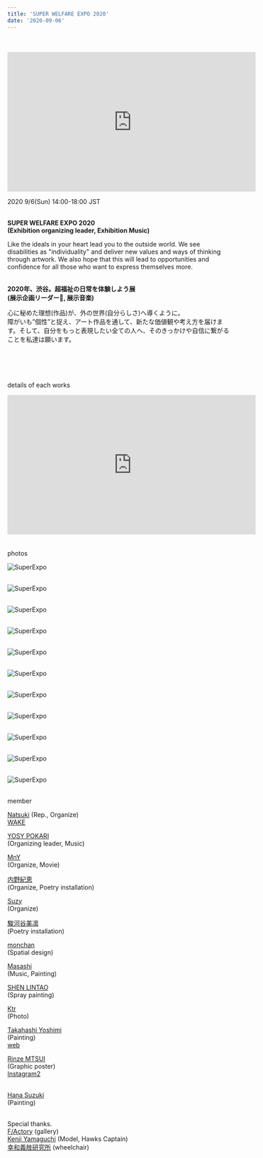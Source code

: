 ```yaml
---
title: 'SUPER WELFARE EXPO 2020'
date: '2020-09-06'
---
```

<br>
<br>

<iframe width="560" height="315" src="https://www.youtube-nocookie.com/embed/HON7TwmwTuk?start=426" frameborder="0" allow="accelerometer; autoplay; clipboard-write; encrypted-media; gyroscope; picture-in-picture" allowfullscreen></iframe>

2020 9/6(Sun) 14:00-18:00 JST⠀
<br>
<br>

**SUPER WELFARE EXPO 2020** <br>
**(Exhibition organizing leader, Exhibition Music)**

Like the ideals in your heart lead you to the outside world.
We see disabilities as "individuality" and deliver new values and ways of thinking through artwork. We also hope that this will lead to opportunities and confidence for all those who want to express themselves more.
<br>
<br>

**2020年、渋谷。超福祉の日常を体験しよう展** <br>
**(展示企画リーダー, 展示音楽)**

心に秘めた理想(作品)が、外の世界(自分らしさ)へ導くように。<br>
障がいも”個性”と捉え、アート作品を通して、新たな価値観や考え方を届けます。そして、自分をもっと表現したい全ての人へ、そのきっかけや自信に繋がることを私達は願います。
<br>
<br>
<br>
<br>
<br>
<br>
details of each works
<br>
<iframe width="560" height="315" src="https://www.youtube-nocookie.com/embed/UBcayGtdyTI?start=2338" frameborder="0" allow="accelerometer; autoplay; clipboard-write; encrypted-media; gyroscope; picture-in-picture" allowfullscreen></iframe>
<br>
<br>
<br>
photos
<br>

![SuperExpo](/images/SuperExpo/SuperExpo01.jpg)
<br>
<br>

![SuperExpo](/images/SuperExpo/SuperExpo02.jpg)
<br>
<br>

![SuperExpo](/images/SuperExpo/SuperExpo03.jpg)
<br>
<br>

![SuperExpo](/images/SuperExpo/SuperExpo04.jpg)
<br>
<br>

![SuperExpo](/images/SuperExpo/SuperExpo05.jpg)
<br>
<br>

![SuperExpo](/images/SuperExpo/SuperExpo06.jpg)
<br>
<br>

![SuperExpo](/images/SuperExpo/SuperExpo07.jpg)
<br>
<br>

![SuperExpo](/images/SuperExpo/SuperExpo08.jpg)
<br>
<br>

![SuperExpo](/images/SuperExpo/SuperExpo09.jpg)
<br>
<br>

![SuperExpo](/images/SuperExpo/SuperExpo10.jpg)
<br>
<br>

![SuperExpo](/images/SuperExpo/SuperExpo11.jpg)
<br>
<br>

member
<br>

[Natsuki](https://www.instagram.com/natsuki_lala/​) (Rep., Organize) <br>
[WAKE](https://www.instagram.com/wake_tokyo/​) 
<br>

[YOSY POKARI](https://www.instagram.com/pokaryosy/​) <br>
(Organizing leader, Music)
<br>

[MnY](https://www.instagram.com/insta_ota_whimsy/) <br>
(Organize, Movie)
<br>

[内野紀恵](https://www.instagram.com/key_yekk/​) <br>
(Organize, Poetry installation)
<br>

[Suzy](https://www.instagram.com/suzism_/​) <br>
(Organize)
<br>

[駿河谷美凛](https://www.instagram.com/mirin.61s/​) <br>
(Poetry installation)
<br>

[monchan](https://www.instagram.com/wakuwakumon/​) <br>
(Spatial design)
<br>

[Masashi](https://www.instagram.com/m_asashiomoto/​) <br>
(Music, Painting)
<br>

[SHEN LINTAO](https://www.instagram.com/lintao.s/​) <br>
(Spray painting)
<br>

[Ktr](https://www.instagram.com/ktr______/) <br>
(Photo)
<br>

[Takahashi Yoshimi](https://www.instagram.com/yopsymi/​) <br>
(Painting) <br>
[web](https://yoshimitakahashi.wixsite.com/...​)
<br>

[Rinze MTSUI](https://www.instagram.com/rinze_eeeee/​) <br>
(Graphic poster) <br>
[Instagram2](https://www.instagram.com/_apple.idea/​) <br>
<br>

[Hana Suzuki](https://www.instagram.com/hanabudayo/) <br>
(Painting)
<br>
<br>

Special thanks. <br>
[F/Actory](https://www.instagram.com/factory_tokyo/) (gallery) <br>
[Kenji Yamaguchi](https://www.instagram.com/hanabudayo/) (Model, Hawks Captain) <br>
[幸和義肢研究所](https://www.kowagishi.com/) (wheelchair) <br>

<br>
<!-- 
#h1
##h2
###h3
####h4
#####h5
######h6
- brabra is list
**bold text**
_Italic_ or *Italic*

-->